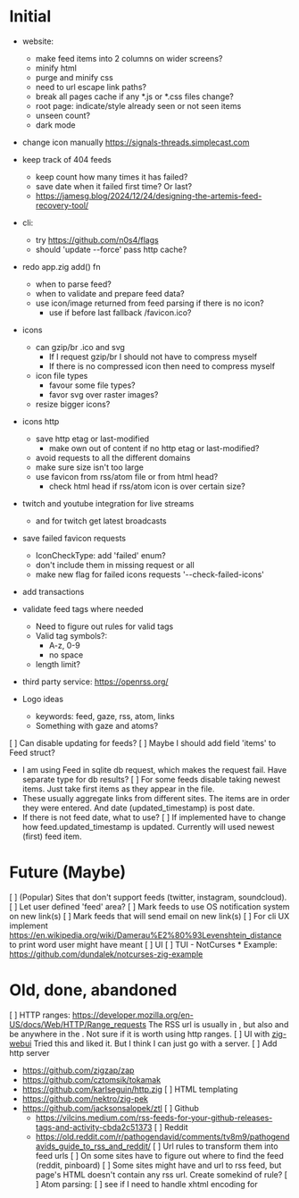 # Initial
- website:
  - make feed items into 2 columns on wider screens?
  - minify html
  - purge and minify css
  - need to url escape link paths?
  - break all pages cache if any *.js or *.css files change?
  - root page: indicate/style already seen or not seen items
  - unseen count?
  - dark mode

- change icon manually https://signals-threads.simplecast.com
- keep track of 404 feeds
  - keep count how many times it has failed?
  - save date when it failed first time? Or last?
  - https://jamesg.blog/2024/12/24/designing-the-artemis-feed-recovery-tool/
- cli:
  - try https://github.com/n0s4/flags
  - should 'update --force' pass http cache?

- redo app.zig add() fn
  - when to parse feed?
  - when to validate and prepare feed data?
  - use icon/image returned from feed parsing if there is no icon?
    - use if before last fallback /favicon.ico?
- icons 
  - can gzip/br .ico and svg
    - If I request gzip/br I should not have to compress myself
    - If there is no compressed icon then need to compress myself
  - icon file types
    - favour some file types?
    - favor svg over raster images?
  - resize bigger icons?
- icons http 
  - save http etag or last-modified
    - make own out of content if no http etag or last-modified?
  - avoid requests to all the different domains
  - make sure size isn't too large
  - use favicon from rss/atom file or from html head?
    - check html head if rss/atom icon is over certain size?
- twitch and youtube integration for live streams
  - and for twitch get latest broadcasts
- save failed favicon requests
  - IconCheckType: add 'failed' enum?
  - don't include them in missing request or all
  - make new flag for failed icons requests '--check-failed-icons'
- add transactions
- validate feed tags where needed
  - Need to figure out rules for valid tags
  - Valid tag symbols?:
    - A-z, 0-9
    - no space
  - length limit?
- third party service: https://openrss.org/
- Logo ideas
  - keywords: feed, gaze, rss, atom, links
  - Something with gaze and atoms?

[ ] Can disable updating for feeds?
[ ] Maybe I should add field 'items' to Feed struct?
  - I am using Feed in sqlite db request, which makes the request fail.
    Have separate type for db results?
[ ] For some feeds disable taking newest items. Just take first items as they
appear in the file. 
  - These usually aggregate links from different sites. The  items are in 
    order they were entered. And date (updated_timestamp) is post date.
  - If there is not feed date, what to use? 
  [ ] If implemented have to change how feed.updated_timestamp is updated. Currently
  will used newest (first) feed item.

# Future (Maybe)
[ ] (Popular) Sites that don't support feeds (twitter, instagram, soundcloud).
  [ ] Let user defined 'feed' area?
[ ] Mark feeds to use OS notification system on new link(s)
[ ] Mark feeds that will send email on new link(s)
[ ] For cli UX implement https://en.wikipedia.org/wiki/Damerau%E2%80%93Levenshtein_distance to print word user might have meant
[ ] UI
  [ ] TUI - NotCurses
    * Example: https://github.com/dundalek/notcurses-zig-example

# Old, done, abandoned
[ ] HTTP ranges: https://developer.mozilla.org/en-US/docs/Web/HTTP/Range_requests
    The RSS url is usually in <head>, but also and be anywhere in the <body>.
    Not sure if it is worth using http ranges.
[ ] UI with [zig-webui](https://github.com/webui-dev/zig-webui)
Tried this and liked it. But I think I can just go with a server. 
[ ] Add http server
  - https://github.com/zigzap/zap
  - https://github.com/cztomsik/tokamak
  - https://github.com/karlseguin/http.zig
[ ] HTML templating
  - https://github.com/nektro/zig-pek
  - https://github.com/jacksonsalopek/ztl
[ ] Github
    - https://vilcins.medium.com/rss-feeds-for-your-github-releases-tags-and-activity-cbda2c51373
[ ] Reddit
    - https://old.reddit.com/r/pathogendavid/comments/tv8m9/pathogendavids_guide_to_rss_and_reddit/
[ ] Url rules to transform them into feed urls
  [ ] On some sites have to figure out where to find the feed (reddit, pinboard)
  [ ] Some sites might have and url to rss feed, but page's HTML doesn't contain
      any rss url. Create somekind of rule?
[ ] Atom parsing:
  [ ] see if I need to handle xhtml encoding for <title>
    https://validator.w3.org/feed/docs/atom.html#text
    <title> can have attribute type which tells how content is encoded.
    Encodings: text (default), html, xhtml
    I think function content_to_str() handles text and html encodings
    in some very general way.
[ ] Reduce how often feed update http request are made
  - increase update interval base on when last update was
    - more than 1 year = several days?
    - more than 1 month = 1 day or more?

feed.updated_timestamp? - is feed element/tag date field or latest (newest) item.updated_timestamp
feed_update.last_update - last time http request was made for feed (200 or 304)
feed_update.update_interval - value from http cache-control or expires. If no value default is used.
item.updated_timestamp? - item's publish date
item.created_timestamp - when item was added
item.item_interval - diff between first and second newest items. Otherwise fallback to default value.

```
with temp_table as (
	select feed.feed_id, coalesce(max(item.updated_timestamp) - 
		(select this.updated_timestamp from item as this where this.feed_id = feed.feed_id order by this.updated_timestamp DESC limit 1, 1), "month"
	) item_interval
	from feed 
	left join item on feed.feed_id = item.feed_id and item.updated_timestamp is not null
	group by item.feed_id
)
update feed_update set item_interval = (
CASE
	when temp_table.item_interval < 86400 then 43200
	when temp_table.item_interval < 172800 then 86400
	when temp_table.item_interval < 604800 then 259200
	when temp_table.item_interval < 2592000 then 432000
	else 864000
end
)
from temp_table where feed_update.feed_id = temp_table.feed_id;
```
[ ] 429 - Rate limit
  - 'retry-after'
    - https://developer.mozilla.org/en-US/docs/Web/HTTP/Headers/Retry-After
    - date or seconds
      - date format: <day-name>, <day> <month> <year> <hour>:<minute>:<second> GMT
        - date example: Wed, 21 Oct 2015 07:28:00 GMT
      - seconds is just a number
  - x-ratelimit-* info: https://docs.github.com/en/rest/using-the-rest-api/rate-limits-for-the-rest-api?apiVersion=2022-11-28#checking-the-status-of-your-rate-limit

[ ] some feed item links just contain url path only
  - get items that start with slash (/): select * from item where link like '/%' order by feed_id
  - if there is only path I should be able to construct full url from feed.feed_url
  - or do I store all feeds with full url?
[ ] website: what to display if items have no date?
  [ ] also feed date
  - frontenddogma.com
  - can use http header last-modified value

+ favicon urls
  + html page: find it there
    + html: https://evilmartians.com/chronicles/how-to-favicon-in-2021-six-files-that-fit-most-needs
      <link rel="icon" href="/favicon.ico" sizes="32x32">
      <link rel="icon" href="/icon.svg" type="image/svg+xml">
      <link rel="apple-touch-icon" href="/apple-touch-icon.png"><!-- 180×180 -->
      <link rel="manifest" href="/manifest.webmanifest">
  + feed page: see if there is element that might contain it
    + atom: <icon>
    + rss: <image>
  + try requesting '/favicon.ico' or some other (popular) paths
    + to check if file exists use HEAD request
      + check https://curl.se/libcurl/c/CURLOPT_NOBODY.html
  + make sure HEAD request return content-type that starts with "image/"
  + when batch --check-missing-icons should I request html page first for
    request check path '/favicon.ico'? Doing path '/favicon.ico' first
  + check why 'https://www.foundmyfitness.com/' doesn't have favicon
    + DB has page_url as 'http://www.foundmyfitness.com/' might be a problem with
      redirect?
